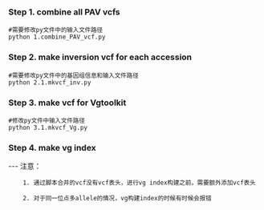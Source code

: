 ### Step 1. combine all PAV vcfs
```shell
#需要修改py文件中的输入文件路径
python 1.combine_PAV_vcf.py
```

### Step 2. make inversion vcf for each accession
```shell
#需要修改py文件中的基因组信息和输入文件路径
python 2.1.mkvcf_inv.py
```

### Step 3. make vcf for Vgtoolkit
```shell
#修改py文件中输入文件路径
python 3.1.mkvcf_Vg.py
```
### Step 4. make vg index

--- 注意：

        1. 通过脚本合并的vcf没有vcf表头，进行vg index构建之前，需要额外添加vcf表头
        
        2. 对于同一位点多allele的情况，vg构建index的时候有时候会报错
